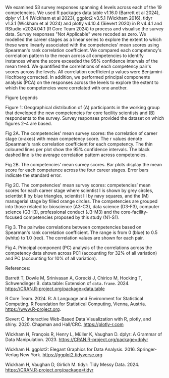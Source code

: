 We examined 53 survey responses spanning 4 levels across each of the 19 competencies. We used R packages data.table v1.16.0 (Barrett et al 2024), dplyr v1.1.4 (Wickham et al 2023), ggplot2 v3.5.1 (Wickham 2016), tidyr v1.3.1 (Wickham et al 2024) and plotly v4.10.4 (Sievert 2020) in R v4.4.1 and RStudio v2024.04.1 (R Core Team 2024) to process and visualise the survey data. Survey responses "Not Applicable" were recoded as zero. We modelled the career stages as a linear series to explore the extent to which these were linearly associated with the competencies' mean scores using Spearman's rank correlation coefficient. We compared each competency's correlation pattern to the mean across all competencies to identify instances where the score exceeded the 95% confidence intervals of the mean trend. We quantified the correlations of each competency pair's scores across the levels. All correlation coefficient p values were Benjamini-Hochberg corrected. In addition, we performed principal components analysis (PCA) on the responses across the levels to explore the extent to which the competencies were correlated with one another. 


Figure Legends

Figure 1: Geographical distribution of (A) participants in the working group that developed the new competencies for core facility scientists and (B) respondents to the survey. Survey responses provided the dataset on which figures 2–4 are based.

Fig 2A. The competencies' mean survey scores: the correlation of career stage (x-axes) with mean competency score. The r values denote Spearman's rank correlation coefficient for each competency. The thin coloured lines per plot show the 95% confidence intervals. The black dashed line is the average correlation pattern across competencies.

Fig 2B. The competencies' mean survey scores. Bar plots display the mean score for each competence across the four career stages. Error bars indicate the standard error. 

Fig 2C. The competencies' mean survey scores: competencies’ mean scores for each career stage where scientist I is shown by grey circles, scientist II by blue triangles, scientist III by navy squares, and the (M) managerial stage by filled orange circles. The competencies are grouped into those related to: bioscience (A3-C3), data science (D3-F3), computer science (G3-I3), professional conduct (J3-M3) and the core-facility-focused competencies proposed by this study (N1-S1).

Fig 3. The pairwise correlations between competencies based on Spearman's rank correlation coefficient. The range is from 0 (blue) to 0.5 (white) to 1.0 (red). The correlation values are shown for each pair.

Fig 4. Principal component (PC) analysis of the correlations across the competency data shown across PC1 (accounting for 32% of all variation) and PC (accounting for 10% of all variation).


References:

Barrett T, Dowle M, Srinivasan A, Gorecki J, Chirico M, Hocking T, Schwendinger B. data.table: Extension of `data.frame`. 2024. https://CRAN.R-project.org/package=data.table

R Core Team. 2024. R: A Language and Environment for Statistical Computing. R Foundation for Statistical Computing, Vienna, Austria. https://www.R-project.org.

Sievert C. Interactive Web-Based Data Visualization with R, plotly, and shiny. 2020. Chapman and Hall/CRC. https://plotly-r.com

Wickham H, François R, Henry L, Müller K, Vaughan D. dplyr: A Grammar of Data Manipulation. 2023. https://CRAN.R-project.org/package=dplyr

Wickham H. ggplot2: Elegant Graphics for Data Analysis. 2016. Springer-Verlag New York. https://ggplot2.tidyverse.org

Wickham H, Vaughan D, Girlich M. tidyr: Tidy Messy Data. 2024. https://CRAN.R-project.org/package=tidyr

